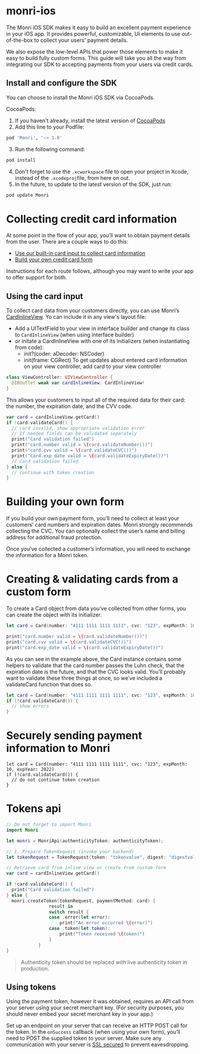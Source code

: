 # monri-ios

The Monri iOS SDK makes it easy to build an excellent payment experience in your iOS app. It provides powerful, customizable, UI elements to use out-of-the-box to collect your users' payment details.

We also expose the low-level APIs that power those elements to make it easy to build fully custom forms. This guide will take you all the way from integrating our SDK to accepting payments from your users via credit cards.

## Install and configure the SDK
You can choose to install the Monri iOS SDK via CocoaPods.

CocoaPods:
1. If you haven't already, install the latest version of [CocoaPods](https://guides.cocoapods.org/using/getting-started.html)
2. Add this line to your Podfile:
```ruby
pod 'Monri', '~> 1.0'
```
3. Run the following command:
```bash
pod install
```
4.  Don't forget to use the  `.xcworkspace`  file to open your project in Xcode, instead of the  `.xcodeproj`file, from here on out.
5. In the future, to update to the latest version of the SDK, just run:
```bash
pod update Monri
```

# Collecting credit card information

At some point in the flow of your app, you’ll want to obtain payment details from the user. There are a couple ways to do this:
-   [Use our built-in card input to collect card information](https://monri.com/docs/mobile/ios#card-input)
-   [Build your own credit card form](https://monri.com/docs/mobile/ios#credit-card-form)

Instructions for each route follows, although you may want to write your app to offer support for both.

## Using the card input
To collect card data from your customers directly, you can use Monri’s [CardInlineView](https://github.com/jasminsuljic/monri-ios/blob/master/Monri/Classes/CardInlineView.swift). Yo can include it in any view's layout file:
- Add a UITextField to your view in interface builder and change its class to `CardInlineView` (when using interface builder)
- or initate a CardInlineView with one of its initializers (when instantiating from code):
  - init?(coder: aDecoder: NSCoder)
  - init(frame: CGRect)
To get updates about entered card information on your view controller, add card to your view controller
```swift
class ViewController: UIViewController {
  @IBOutlet weak var cardInlineView: CardInlineView!
}
```
This allows your customers to input all of the required data for their card: the number, the expiration date, and the CVV code. 

```swift
var card = cardInlineView.getCard()
if !card.validateCard() {
  // card invalid, show appropriate validation error
  // If needed fields can be validated separately
  print("Card validation failed")
  print("card.number valid = \(card.validateNumber())")
  print("card.cvv valid = \(card.validateCVC())")
  print("card.exp_date valid = \(card.validateExpiryDate())")
  // Card validation failed
} else {
  // continue with token creation
}
```

# Building your own form

If you build your own payment form, you’ll need to collect at least your customers’ card numbers and expiration dates. Monri strongly recommends collecting the CVC. You can optionally collect the user’s name and billing address for additional fraud protection.

Once you’ve collected a customer’s information, you will need to exchange the information for a Monri token.

# Creating & validating cards from a custom form

To create a Card object from data you’ve collected from other forms, you can create the object with its initializer.

```swift
let card = Card(number: "4111 1111 1111 1111", cvc: "123", expMonth: 10, expYear: 2022)

print("card.number valid = \(card.validateNumber())")
print("card.cvv valid = \(card.validateCVC())")
print("card.exp_date valid = \(card.validateExpiryDate())")

```

As you can see in the example above, the Card instance contains some helpers to validate that the card number passes the Luhn check, that the expiration date is the future, and that the CVC looks valid. You’ll probably want to validate these three things at once, so we’ve included a validateCard function that does so.

```swift
let card = Card(number: "4111 1111 1111 1111", cvc: "123", expMonth: 10, expYear: 2022)
if (!card.validateCard()) {
  // show errors
}
```
# Securely sending payment information to Monri

```
let card = Card(number: "4111 1111 1111 1111", cvc: "123", expMonth: 10, expYear: 2022)
if (!card.validateCard()) {
  // do not continue token creation
}
```

# Tokens api
```swift
// Do not forget to import Monri
import Monri

let monri = MonriApi(authenticityToken: authenticityToken);

// 1. Prepare TokenRequest (invoke your backend)
let tokenRequest = TokenRequest(token: "tokenvalue", digest: "digestvalue", timestamp: "timestamp")

// Retrieve card from inline view or create from custom form
var card = cardInlineView.getCard()

if !card.validateCard() {
  print("Card validation failed")
} else {
  monri.createToken(tokenRequest, paymentMethod: card) {
                result in
                switch result {
                case .error(let error):
                    print("An error occurred \(error)")
                case .token(let token):
                    print("Token received \(token)")
                }
            }
}

```
> Authenticity token should be replaced with live authenticity token in production.

## Using tokens[](https://monri.com/docs/mobile/ios#using-tokens)

Using the payment token, however it was obtained, requires an API call from your server using your secret merchant key. (For security purposes, you should never embed your secret merchant key in your app.)

Set up an endpoint on your server that can receive an HTTP POST call for the token. In the `onSuccess`  callback (when using your own form), you’ll need to POST the supplied token to your server. Make sure any communication with your server is  [SSL secured](https://monri.com/docs/security) to prevent eavesdropping.
